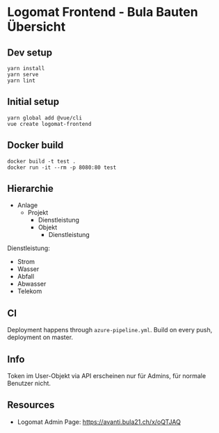 # Logomat Frontend - Bula Bauten Übersicht

## Dev setup

    yarn install
    yarn serve
    yarn lint

## Initial setup

    yarn global add @vue/cli
    vue create logomat-frontend

## Docker build

    docker build -t test .
    docker run -it --rm -p 8080:80 test

## Hierarchie

* Anlage
  * Projekt
    * Dienstleistung
    * Objekt
      * Dienstleistung

Dienstleistung:
* Strom
* Wasser
* Abfall
* Abwasser
* Telekom

## CI

Deployment happens through `azure-pipeline.yml`.
Build on every push, deployment on master.

## Info

Token im User-Objekt via API erscheinen nur für Admins, für normale Benutzer nicht.

## Resources

* Logomat Admin Page: <https://avanti.bula21.ch/x/oQTJAQ>
